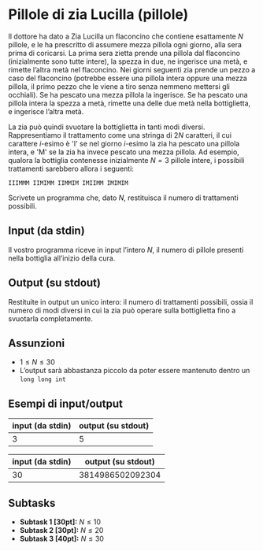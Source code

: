 # Pillole di zia Lucilla (pillole)

Il dottore ha dato a Zia Lucilla un flaconcino che contiene esattamente $N$ pillole,
e le ha prescritto di assumere mezza pillola ogni giorno, alla sera prima di coricarsi.
La prima sera zietta prende una pillola dal flaconcino (inizialmente sono tutte intere), la spezza in due, ne ingerisce una metà, e rimette l’altra metà nel flaconcino.
Nei giorni seguenti zia prende un pezzo a caso del flaconcino (potrebbe essere una pillola intera
oppure una mezza pillola, il primo pezzo che le viene a tiro senza nemmeno mettersi gli occhiali). Se ha pescato una mezza pillola la ingerisce. Se ha pescato una pillola intera la spezza a metà, rimette una delle due metà nella bottiglietta, e ingerisce l’altra metà.

La zia può quindi svuotare la bottiglietta in tanti modi diversi. Rappresentiamo il trattamento come una stringa di $2N$ caratteri, il cui carattere $i$-esimo è 'I' se nel giorno $i$-esimo la zia ha pescato una pillola intera, e 'M' se la zia ha invece pescato una mezza pillola.
Ad esempio, qualora la bottiglia contenesse inizialmente $N=3$ pillole intere,
i possibili trattamenti sarebbero allora i seguenti:

```
IIIMMM IIMIMM IIMMIM IMIIMM IMIMIM
```

Scrivete un programma che, dato $N$, restituisca il numero di trattamenti possibili.

## Input (da stdin)
Il vostro programma riceve in input l’intero $N$, il numero di pillole presenti nella
bottiglia all’inizio della cura.

## Output (su stdout)
Restituite in output un unico intero: il numero di trattamenti possibili, ossia il numero di modi diversi in cui la zia può operare sulla bottiglietta fino a svuotarla completamente.

## Assunzioni
- $1 ≤ N ≤ 30$
- L’output sarà abbastanza piccolo da poter essere mantenuto dentro un `long long int`

## Esempi di input/output

| input (da stdin) | output (su stdout) |
|---|---|
| 3 | 5 |

| input (da stdin) | output (su stdout) |
|---|---|
| 30 | 3814986502092304 |

## Subtasks
- **Subtask 1 [30pt]:** $N \leq 10$
- **Subtask 2 [30pt]:** $N \leq 20$
- **Subtask 3 [40pt]:** $N \leq 30$
